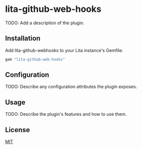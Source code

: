 # lita-github-web-hooks

TODO: Add a description of the plugin.

## Installation

Add lita-github-webhooks to your Lita instance's Gemfile:

``` ruby
gem "lita-github-web-hooks"
```

## Configuration

TODO: Describe any configuration attributes the plugin exposes.

## Usage

TODO: Describe the plugin's features and how to use them.

## License

[MIT](http://opensource.org/licenses/MIT)
